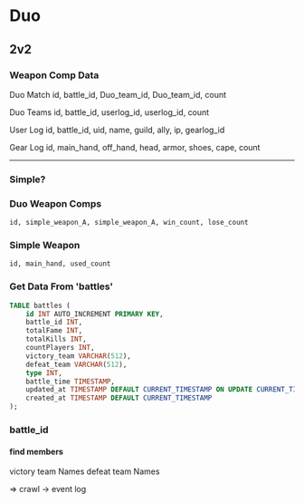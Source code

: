 # Duo 

## 2v2

### Weapon Comp Data


Duo Match
    id, battle_id, Duo_team_id, Duo_team_id, count

Duo Teams
    id, battle_id, userlog_id, userlog_id, count

User Log
    id, battle_id, uid, name, guild, ally, ip, gearlog_id

Gear Log 
    id, main_hand, off_hand, head, armor, shoes, cape, count



---

### Simple? 
### Duo Weapon Comps
    id, simple_weapon_A, simple_weapon_A, win_count, lose_count

### Simple Weapon
    id, main_hand, used_count


### Get Data From 'battles'
```sql
TABLE battles (
    id INT AUTO_INCREMENT PRIMARY KEY,
    battle_id INT,
    totalFame INT,
    totalKills INT,
    countPlayers INT,
    victory_team VARCHAR(512),
    defeat_team VARCHAR(512),
    type INT,
    battle_time TIMESTAMP,
    updated_at TIMESTAMP DEFAULT CURRENT_TIMESTAMP ON UPDATE CURRENT_TIMESTAMP,
    created_at TIMESTAMP DEFAULT CURRENT_TIMESTAMP
);
```



### battle_id 
#### find members

victory team Names
defeat team Names

=> crawl -> event log


